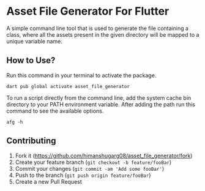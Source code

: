 # Asset File Generator For Flutter
A simple command line tool that is used to generate the file containing a class, where all the assets present in the given directory will be mapped to a unique variable name.

## How to Use?

Run this command in your terminal to activate the package.
```
dart pub global activate asset_file_generator
```
To run a script directly from the command line, add the system cache bin directory to your PATH environment variable. After adding the path run this command to see the available options.

```
afg -h
```

## Contributing

1. Fork it (<https://github.com/himanshugarg08/asset_file_generator/fork>)
2. Create your feature branch (`git checkout -b feature/fooBar`)
3. Commit your changes (`git commit -am 'Add some fooBar'`)
4. Push to the branch (`git push origin feature/fooBar`)
5. Create a new Pull Request

